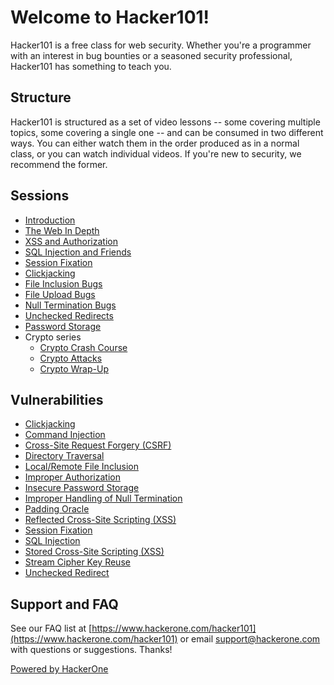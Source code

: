 Welcome to Hacker101!
=====================

Hacker101 is a free class for web security.  Whether you're a programmer with an interest in bug bounties or a seasoned security professional, Hacker101 has something to teach you.

Structure
---------

Hacker101 is structured as a set of video lessons -- some covering multiple topics, some covering a single one -- and can be consumed in two different ways.  You can either watch them in the order produced as in a normal class, or you can watch individual videos.  If you're new to security, we recommend the former.

Sessions
--------

- [Introduction](sessions/introduction.md)
- [The Web In Depth](sessions/web_in_depth.md)
- [XSS and Authorization](sessions/xss.md)
- [SQL Injection and Friends](sessions/sqli.md)
- [Session Fixation](sessions/session_fixation.md)
- [Clickjacking](sessions/clickjacking.md)
- [File Inclusion Bugs](sessions/file_inclusion.md)
- [File Upload Bugs](sessions/file_uploads.md)
- [Null Termination Bugs](sessions/null_termination.md)
- [Unchecked Redirects](sessions/unchecked_redirects.md)
- [Password Storage](sessions/password_storage.md)
- Crypto series
	- [Crypto Crash Course](sessions/crypto_crash_course.md)
	- [Crypto Attacks](sessions/crypto_attacks.md)
	- [Crypto Wrap-Up](sessions/crypto_wrap-up.md)

Vulnerabilities
---------------

- [Clickjacking](vulnerabilities/clickjacking.md)
- [Command Injection](vulnerabilities/command_injection.md)
- [Cross-Site Request Forgery (CSRF)](vulnerabilities/csrf.md)
- [Directory Traversal](vulnerabilities/directory_traversal.md)
- [Local/Remote File Inclusion](vulnerabilities/file_inclusion.md)
- [Improper Authorization](vulnerabilities/improper_authorization.md)
- [Insecure Password Storage](vulnerabilities/insecure_password_storage.md)
- [Improper Handling of Null Termination](vulnerabilities/null_termination.md)
- [Padding Oracle](vulnerabilities/padding_oracle.md)
- [Reflected Cross-Site Scripting (XSS)](vulnerabilities/reflected_xss.md)
- [Session Fixation](vulnerabilities/session_fixation.md)
- [SQL Injection](vulnerabilities/sqli.md)
- [Stored Cross-Site Scripting (XSS)](vulnerabilities/stored_xss.md)
- [Stream Cipher Key Reuse](vulnerabilities/stream_reuse.md)
- [Unchecked Redirect](vulnerabilities/unchecked_redirect.md)

Support and FAQ
---------------

See our FAQ list at [https://www.hackerone.com/hacker101](https://www.hackerone.com/hacker101) or email [support@hackerone.com](mailto:support@hackerone.com) with questions or suggestions. Thanks!

<a href="https://www.hackerone.com/" class="powered-by">Powered by HackerOne</a>
